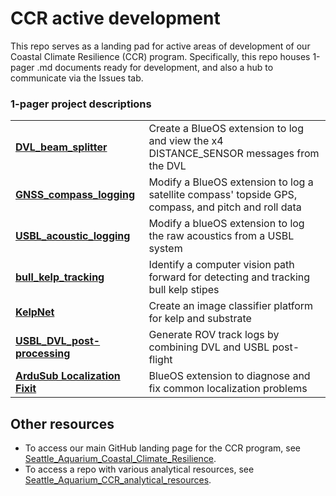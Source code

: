 # CCR active development 

This repo serves as a landing pad for active areas of development of our Coastal Climate Resilience (CCR) program. Specifically, this repo houses 1-pager .md documents ready for development, and also a hub to communicate via the Issues tab. 


### 1-pager project descriptions 
<table>
  <tr> <td> <b> <a href="https://github.com/zhrandell/Seattle_Aquarium_CCR_development/blob/main/1-pagers/DVL_beam_splitter.md"> DVL_beam_splitter </a> </b> </td> <td> Create a BlueOS extension to log and view the x4 DISTANCE_SENSOR messages from the DVL </td> </tr>
  <tr> <td> <b> <a href="https://github.com/zhrandell/Seattle_Aquarium_CCR_development/blob/main/1-pagers/GNSS_compass_logging.md"> GNSS_compass_logging </a> </b> </td> <td> Modify a BlueOS extension to log a satellite compass' topside GPS, compass, and pitch and roll data  </td> </tr>
  <tr> <td> <b> <a href="https://github.com/zhrandell/Seattle_Aquarium_CCR_development/blob/main/1-pagers/USBL_acoustic_logging.md"> USBL_acoustic_logging </a> </b> </td> <td> Modify a blueOS extension to log the raw acoustics from a USBL system </td> </tr>
  <tr> <td> <b> <a href="https://github.com/zhrandell/Seattle_Aquarium_CCR_development/blob/main/1-pagers/bull_kelp_tracking.md"> bull_kelp_tracking </a> </b> </td> <td> Identify a computer vision path forward for detecting and tracking bull kelp stipes </td> </tr>
  <tr> <td> <b> <a href="https://github.com/zhrandell/Seattle_Aquarium_CCR_development/blob/main/1-pagers/KelpNet.md"> KelpNet </a> </b> </td> <td> Create an image classifier platform for kelp and substrate </td> </tr>
  <tr> <td> <a href="https://github.com/zhrandell/Seattle_Aquarium_CCR_development/blob/main/1-pagers/USBL_DVL_post-processing.md"> <b> USBL_DVL_post-processing </b> </a> </td> <td> Generate ROV track logs by combining DVL and USBL post-flight </td> </tr>
  <tr> <td> <a href="https://github.com/zhrandell/Seattle_Aquarium_CCR_development/blob/main/1-pagers/localization_fixit.md"> <b> ArduSub Localization Fixit </b> </a> </td> <td> BlueOS extension to diagnose and fix common localization problems </td> </tr>
 </table>

<!---  <tr> <td> <a href="URL"> <b> TITLE </b> </a> </td> <td> DESCRIPTION </td> </tr>  -->


## Other resources
* To access our main GitHub landing page for the CCR program, see [Seattle_Aquarium_Coastal_Climate_Resilience](https://github.com/zhrandell/Seattle_Aquarium_Coastal_Climate_Resilience). 
* To access a repo with various analytical resources, see [Seattle_Aquarium_CCR_analytical_resources](https://github.com/zhrandell/Seattle_Aquarium_CCR_analytical_resources).
